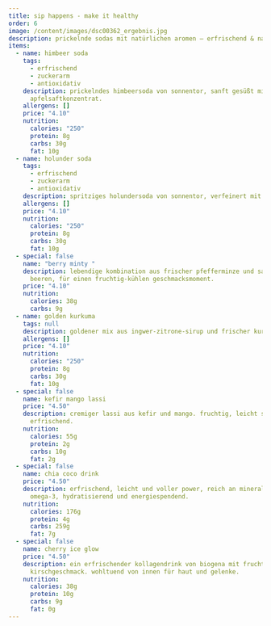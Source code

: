 ```yaml
---
title: sip happens - make it healthy
order: 6
image: /content/images/dsc00362_ergebnis.jpg
description: prickelnde sodas mit natürlichen aromen – erfrischend & natürlich gesüßt
items:
  - name: himbeer soda
    tags:
      - erfrischend
      - zuckerarm
      - antioxidativ
    description: prickelndes himbeersoda von sonnentor, sanft gesüßt mit
      apfelsaftkonzentrat.
    allergens: []
    price: "4.10"
    nutrition:
      calories: "250"
      protein: 8g
      carbs: 30g
      fat: 10g
  - name: holunder soda
    tags:
      - erfrischend
      - zuckerarm
      - antioxidativ
    description: spritziges holundersoda von sonnentor, verfeinert mit apfelsaftkonzentrat.
    allergens: []
    price: "4.10"
    nutrition:
      calories: "250"
      protein: 8g
      carbs: 30g
      fat: 10g
  - special: false
    name: "berry minty "
    description: lebendige kombination aus frischer pfefferminze und saftigen
      beeren, für einen fruchtig-kühlen geschmacksmoment.
    price: "4.10"
    nutrition:
      calories: 38g
      carbs: 9g
  - name: golden kurkuma
    tags: null
    description: goldener mix aus ingwer-zitrone-sirup und frischer kurkuma.
    allergens: []
    price: "4.10"
    nutrition:
      calories: "250"
      protein: 8g
      carbs: 30g
      fat: 10g
  - special: false
    name: kefir mango lassi
    price: "4.50"
    description: cremiger lassi aus kefir und mango. fruchtig, leicht spritzig und
      erfrischend.
    nutrition:
      calories: 55g
      protein: 2g
      carbs: 10g
      fat: 2g
  - special: false
    name: chia coco drink
    price: "4.50"
    description: erfrischend, leicht und voller power, reich an mineralstoffen,
      omega-3, hydratisierend und energiespendend.
    nutrition:
      calories: 176g
      protein: 4g
      carbs: 259g
      fat: 7g
  - special: false
    name: cherry ice glow
    price: "4.50"
    description: ein erfrischender kollagendrink von biogena mit fruchtigem
      kirschgeschmack. wohltuend von innen für haut und gelenke.
    nutrition:
      calories: 38g
      protein: 10g
      carbs: 9g
      fat: 0g
---
```

